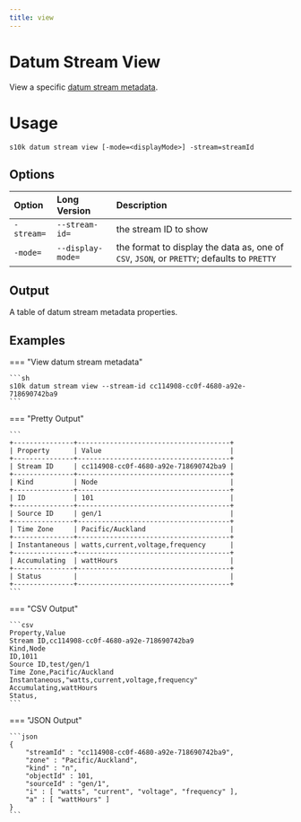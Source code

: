 ```yaml
---
title: view
---
```

# Datum Stream View

View a specific [datum stream metadata][datum-stream-meta].

# Usage

```
s10k datum stream view [-mode=<displayMode>] -stream=streamId
```

## Options

<div markdown="1" class="options-explicit-col-widths">

| Option | Long Version | Description |
|:-------|:-------------|:------------|
| `-stream=` | `--stream-id=` | the stream ID to show |
| `-mode=` | `--display-mode=` | the format to display the data as, one of `CSV`, `JSON`, or `PRETTY`; defaults to `PRETTY` |

</div>

## Output

A table of datum stream metadata properties.

## Examples

=== "View datum stream metadata"

	```sh
	s10k datum stream view --stream-id cc114908-cc0f-4680-a92e-718690742ba9
	```

=== "Pretty Output"

	```
	+---------------+--------------------------------------+
	| Property      | Value                                |
	+---------------+--------------------------------------+
	| Stream ID     | cc114908-cc0f-4680-a92e-718690742ba9 |
	+---------------+--------------------------------------+
	| Kind          | Node                                 |
	+---------------+--------------------------------------+
	| ID            | 101                                  |
	+---------------+--------------------------------------+
	| Source ID     | gen/1                                |
	+---------------+--------------------------------------+
	| Time Zone     | Pacific/Auckland                     |
	+---------------+--------------------------------------+
	| Instantaneous | watts,current,voltage,frequency      |
	+---------------+--------------------------------------+
	| Accumulating  | wattHours                            |
	+---------------+--------------------------------------+
	| Status        |                                      |
	+---------------+--------------------------------------+
	```

=== "CSV Output"

	```csv
	Property,Value
	Stream ID,cc114908-cc0f-4680-a92e-718690742ba9
	Kind,Node
	ID,1011
	Source ID,test/gen/1
	Time Zone,Pacific/Auckland
	Instantaneous,"watts,current,voltage,frequency"
	Accumulating,wattHours
	Status,
	```

=== "JSON Output"

	```json
	{
		"streamId" : "cc114908-cc0f-4680-a92e-718690742ba9",
		"zone" : "Pacific/Auckland",
		"kind" : "n",
		"objectId" : 101,
		"sourceId" : "gen/1",
		"i" : [ "watts", "current", "voltage", "frequency" ],
		"a" : [ "wattHours" ]
	}
	```

[datum-stream-meta]: https://github.com/SolarNetwork/solarnetwork/wiki/SolarNet-API-global-objects#datum-stream-metadata
